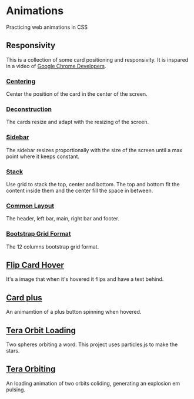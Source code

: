 # Animations
Practicing web animations in CSS

## Responsivity
This is a collection of some card positioning and responsivity. It is inspared in a video of [Google Chrome Developers](https://www.youtube.com/watch?v=qm0IfG1GyZU).

### [Centering](https://erick-oliveira-et.github.io/Animations/projects/responsivity/centering/centering.html)
Center the position of the card in the center of the screen.

### [Deconstruction](https://erick-oliveira-et.github.io/Animations/projects/responsivity/deconstruction/deconstruction.html)
The cards resize and adapt with the resizing of the screen.

### [Sidebar](https://erick-oliveira-et.github.io/Animations/projects/responsivity/sidebar/sidebar.html)
The sidebar resizes proportionally with the size of the screen until a max point where it keeps constant. 

### [Stack](https://erick-oliveira-et.github.io/Animations/projects/responsivity/stack/stack.html)
Use grid to stack the top, center and bottom. The top and bottom fit the content inside them and the center fill the space in between.

### [Common Layout](https://erick-oliveira-et.github.io/Animations/projects/responsivity/common_layout/common-layout.html)
The header, left bar, main, right bar and footer.

### [Bootstrap Grid Format](https://erick-oliveira-et.github.io/Animations/projects/responsivity/b-grid/b-grid.html)
The 12 columns bootstrap grid format.

## [Flip Card Hover](https://erick-oliveira-et.github.io/Animations/projects/flip-card-hover/flip-card-hover.html)
It's a image that when it's hovered it flips and have a text behind.

## [Card plus](https://erick-oliveira-et.github.io/Animations/projects/card-plus/card-plus.html)
An animamtion of a plus button spinning when hovered.

## [Tera Orbit Loading](https://erick-oliveira-et.github.io/Animations/projects/tera-orbit-loading/tera-orbit-loading.html)
Two spheres orbiting a word. This project uses particles.js to make the stars. 

## [Tera Orbiting](https://erick-oliveira-et.github.io/Animations/projects/tera-orbit-spheres/tera-orbit-spheres.html)
An loading animation of two orbits coliding, generating an explosion em pulsing. 




